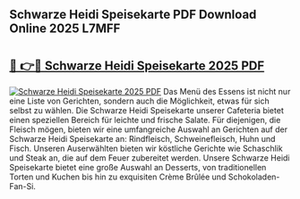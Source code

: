 ## Schwarze Heidi Speisekarte PDF Download Online 2025 L7MFF

# <h2><a href="http://gc5vxa.nevu.top/?p=Schwarze+Heidi+Speisekarte">🔗 👉🔴 Schwarze Heidi Speisekarte 2025 PDF</a></h2>

[![Schwarze Heidi Speisekarte 2025 PDF](https://i.imgur.com/dBaPXMq.png)](http://gc5vxa.nevu.top/?p=Schwarze+Heidi+Speisekarte)
Das Menü des Essens ist nicht nur eine Liste von Gerichten, sondern auch die Möglichkeit, etwas für sich selbst zu wählen. Die Schwarze Heidi Speisekarte unserer Cafeteria bietet einen speziellen Bereich für leichte und frische Salate. Für diejenigen, die Fleisch mögen, bieten wir eine umfangreiche Auswahl an Gerichten auf der Schwarze Heidi Speisekarte an: Rindfleisch, Schweinefleisch, Huhn und Fisch. Unseren Auserwählten bieten wir köstliche Gerichte wie Schaschlik und Steak an, die auf dem Feuer zubereitet werden. Unsere Schwarze Heidi Speisekarte bietet eine große Auswahl an Desserts, von traditionellen Torten und Kuchen bis hin zu exquisiten Crème Brûlée und Schokoladen-Fan-Si.

